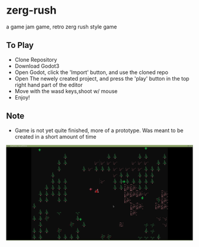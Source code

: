 # zerg-rush
a game jam game, retro zerg rush style game

## To Play
- Clone Repository
- Download Godot3
- Open Godot, click the 'Import' button, and use the cloned repo
- Open The newely created project, and press the 'play' button in the top right hand part of the editor
- Move with the wasd keys,shoot w/ mouse
- Enjoy!

## Note
- Game is not yet quite finished, more of a prototype. Was meant to be created in a short amount of time

![Picture Of Game](./start.png)
